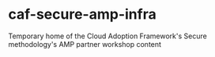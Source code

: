 # caf-secure-amp-infra
Temporary home of the Cloud Adoption Framework's Secure methodology's AMP partner workshop content
